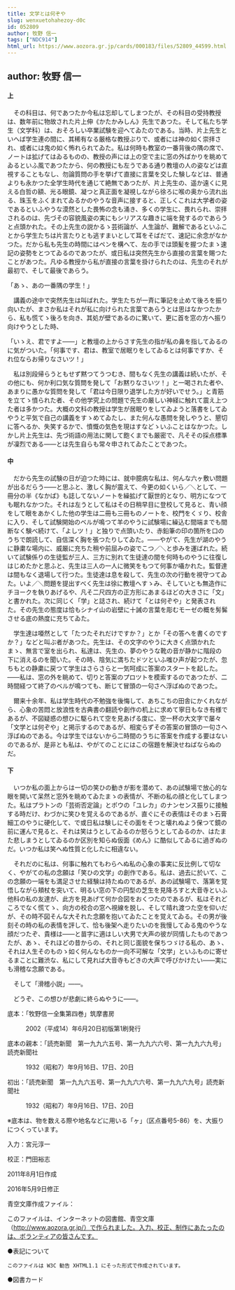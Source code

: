 ```yaml
---
title: 文学とは何ぞや
slug: wenxuetohahezoy-d0c
id: 052809
author: 牧野 信一
tags: ["NDC914"]
html_url: https://www.aozora.gr.jp/cards/000183/files/52809_44599.html
---
```


## author: 牧野 信一

#### 上




　その科目は、何であつたか今私は忘却してしまつたが、その科目の受持教授は、数年前に物故された片上伸《かたかみしん》先生であつた。そして私たち学生（文学科）は、おそろしい卒業試験を迎へてゐたのである。当時、片上先生といへば学生連の間に、其稀有なる厳格な教授ぶりで、或者には神の如く崇拝され、或者には鬼の如く怖れられてゐた。私は何時も教室の一番背後の隅の席で、ノートは拡げてはゐるものの、教授の声には上の空で主に窓の外ばかりを眺めてゐるといふ風であつたから、何の教授にも左うである通り教壇の人の姿などは直視することもなし、勿論質問の手を挙げて直接に言葉を交した験しなどは、普通よりも永かつた全学生時代を通じて絶無であつたが、片上先生の、遥か遠くに見える白哲の額、光る眼鏡、凝つと真正面を凝視しながら徐ろに喉の奥から流れ出る、珠玉をふくまれてゐるかのやうな音声に接すると、正しくこれは大学者の姿であるといふやうな漠然とした畏怖の念も涌き、多くの学生に、畏れられ、崇拝されるのは、先づその容貌風姿の実にもシリアスな趣きに端を発するのであらうと点頭かれた。その上先生の説かるゝ芸術論が、人生論が、難解であるといふことから学生たちは片言たりとも逃すまいとして耳をそばだて、速記に余念がなかつた。だから私も先生の時間にはペンを構へて、左の手では頭髪を握つたまゝ速記の姿勢をとつてゐるのであつたが、或日私は突然先生から直接の言葉を賜つたことがあつた。凡ゆる教授から私が直接の言葉を掛けられたのは、先生のそれが最初で、そして最後であらう。

「あゝ、あの一番隅の学生！」

　講義の途中で突然先生は叫ばれた。学生たちが一斉に筆記を止めて後ろを振り向いたが、まさか私はそれが私に向けられた言葉であらうとは思はなかつたから、私も慌てゝ後ろを向き、其処が壁であるのに驚いて、更に首を窓の方へ振り向けやうとした時、

「いゝえ、君ですよ――」と教壇の上からさす先生の指が私の鼻を指してゐるのに気がついた。「何事です、君は、教室で居眠りをしてゐるとは何事ですか、それ位ならお帰りなさいツ！」

　私は別段帰らうともせず黙つてうつむき、間もなく先生の講義は続いたが、その他にも、何か利口気な質問を発して「お黙りなさいツ！」と一喝された者や、あまりに愚かな質問を発して「君は今日限り退学した方が好いでせう。」と青筋を立てゝ憤られた者、その他学究上の問題で先生の厳しい神経に触れて震え上つた者は多かつた。大概の文科の教授は学生が居眠りをしてゐようと落書をしてゐやうと平気で自己の講義をすゝめてゐたし、また何んな愚問を発しやうと、懇切に答へるか、失笑するかで、憤慨の気色を現はすなどゝいふことはなかつた。しかし片上先生は、先づ術語の用法に関して飽くまでも厳密で、凡そその採点標準が凜烈である――とは先生自らも常々申されてゐたことであつた。



#### 中




　だから先生の試験の日が迫つた時には、就中臆病な私は、何んな六ヶ敷い問題が出るだらう――と思ふと、激しく胸が震えて、今更の如くいら／＼として、一冊分の半《なかば》も誌してないノートを繰拡げて厭世的となり、明方になつても眠れなかつた。それは左うとして私はその日稍早目に登校して見ると、青い顔をして眼をあかくした他の学生は二冊も三冊ものノートを、校門をくゞり、校舎に入り、そして試験開始のベルが鳴つて羊のやうに試験場に繰込む間端までも間断なく験べ続けて、「よしツ！」と独りで点頭いたり、赤鉛筆の印の箇所を口のうちで朗読して、自信深く胸を張つたりしてゐた。――やがて、先生が湖のやうに静粛な場内に、威厳に充ちた稍や前屈みの姿でこつ／＼と歩みを運ばれた。続いて試験係りの生徒監が三人、三方に別れて生徒達の間を何時ものやうに往復しはじめたかと思ふと、先生は三人の一人に微笑をもつて何事か囁かれた。監督達は間もなく退場して行つた。生徒達は息を殺して、先生の次の行動を視守つてゐた。いよ／＼問題を提出すべく先生は徐に教壇へすゝみ、そしていとも無造作にチヨークを執りあげるや、凡そ二尺四方の正方形にあまるほどの大きさに「文」と書かれた。次に同じく「学」と誌され、続けて「とは何ぞや」と発表された。その先生の態度は恰もシナイ山の岩壁に十誡の言葉を彫むモーゼの概を髣髴させる底の熱度に充ちてゐた。

　学生達は唖然として「たつたそれだけですか？」とか「その答へを書くのですか？」などと叫ぶ者があつた。先生は、その文字のやうに大きく点頭かれたまゝ、無言で室を出られ、私達は、先生の、夢のやうな靴の音が静かに階段の下に消えるのを聞いた。その時、陰気に満ちたドツといふ嗤ひ声が起つたが、忽ちもとの静粛に戻つて学生はさらさらと一気呵成に答案のスタートを起した。――私は、窓の外を眺めて、切りと答案のプロツトを模索するのであつたが、二時間経つて終了のベルが鳴つても、断じて冒頭の一句さへ浮ばぬのであつた。

　爾来十余年、私は学生時代の不勉強を後悔して、あちこちの田舎にかくれながら、心象の苦悶と放浪性を古典書の翻読や創作の机上に求めて寧日もなき有様であるが、不図疑惑の想ひに駆られて空を見あげる度に、空一杯の大文字で屡々「文学とは何ぞや」と掲示するのであるが、相変らずその答案の冒頭の一句さへ浮ばぬのである。今は学生ではないから二時間のうちに答案を作成する要はないのであるが、是非とも私は、やがてのことにはこの宿題を解決せねばならぬのだ。



#### 下




　いつか私の面上からは一切の笑ひの動きが影を潜めて、あの試験場で放心的な眼を開いて呆然と窓外を眺めてゐたまゝの表情が、不断の私の顔と化してしまつた。私はプラトンの「芸術否定論」とポウの「ユレカ」のナンセンス振りに接触する時だけ、わづかに笑ひを覚えるのであるが、直ぐにその表情はそのまゝ石膏細工のやうに硬化して、で或日私は験しにその面をそつと壊れぬよう保つて鏡の前に運んで見ると、それは笑はうとしてゐるのか怒らうとしてゐるのか、はたまた悲しまうとしてゐるのか区別を知らぬ仮面《めん》に酷似してゐるに過ぎぬのだ。いつか私は笑へぬ性質と化したに相違ない。

　それだのに私は、何事に触れてもわらへぬ私の心象の事実に反比例して切なく、やがての私の念願は「笑ひの文学」の創作である。私は、過去に於いて、この念願の一端をも満足させた経験は持たぬのであるが、あの試験場で、落第を覚悟しながら頬杖を突いて、明るい窓の下の円型の芝生を見降ろすと大音寺といふ他科の私の友達が、此方を見あげて何か合図をおくつたのであるが、私はそれどころでなく慌てゝ、向方の校合の窓へ視線を脱し、そして晴れ渡つた空を仰いだが、その時不図そんな大それた念願を抱いてゐたことを覚えてゐる。その男が後刻その時の私の表情を評して、恰も後架へ走りたいのを我慢してゐる鬼のやうな顔だつたぞ、貴様は――と苗字に適はしい大男で大声の彼が同情したものであつたが、あゝ、それほどの昔からの、それと同じ面貌を保ちつゞける私の、あゝ、それは人生そのものゝ如く何んなものか一向不可解な「文学」といふものに寄せるまことに難渋な、私にして見れば大音寺もどきの大声で呼びかけたい――実にも滑稽な念願である。

　そして「滑稽小説」――。

　どうぞ、この想ひが悲劇に終らぬやうに――。













底本：「牧野信一全集第四巻」筑摩書房

　　　2002（平成14）年6月20日初版第1刷発行

底本の親本：「読売新聞　第一九九六五号、第一九九六六号、第一九九六九号」読売新聞社

　　　1932（昭和7）年9月16日、17日、20日

初出：「読売新聞　第一九九六五号、第一九九六六号、第一九九六九号」読売新聞社

　　　1932（昭和7）年9月16日、17日、20日

※底本は、物を数える際や地名などに用いる「ヶ」（区点番号5-86）を、大振りにつくっています。

入力：宮元淳一

校正：門田裕志

2011年8月1日作成

2016年5月9日修正

青空文庫作成ファイル：

このファイルは、インターネットの図書館、青空文庫（http://www.aozora.gr.jp/）で作られました。入力、校正、制作にあたったのは、ボランティアの皆さんです。











●表記について


	このファイルは W3C 勧告 XHTML1.1 にそった形式で作成されています。







●図書カード